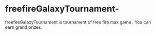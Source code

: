 # freefireGalaxyTournament-
freefireGalaxyTournament is tournament of free fire max game . You can earn grand prizes.
